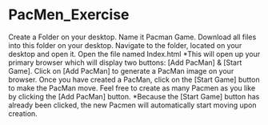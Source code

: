# PacMen_Exercise

Create a Folder on your desktop. Name it Pacman Game.
Download all files into this folder on your desktop. 
Navigate to the folder, located on your desktop and open it.
Open the file named Index.html
  *This will open up your primary browser which will display two buttons: [Add PacMan] & [Start Game].
Click on [Add PacMan] to generate a PacMan image on your browser.
Once you have created a PacMan, click on the [Start Game] button to make the PacMan move.
Feel free to create as many Pacmen as you like by clicking the [Add PacMan] button. 
  *Because the [Start Game] button has already been clicked, the new Pacmen will automatically start moving upon creation.
